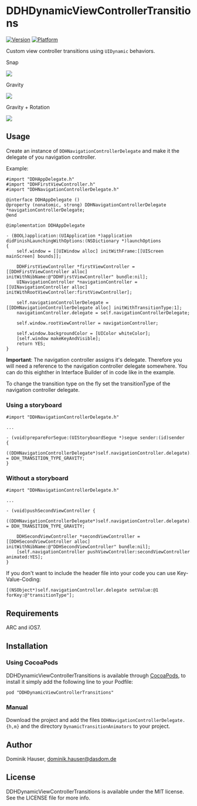 # DDHDynamicViewControllerTransitions

[![Version](http://cocoapod-badges.herokuapp.com/v/DDHDynamicViewControllerTransitions/badge.png)](http://cocoadocs.org/docsets/DDHDynamicViewControllerTransitions)
[![Platform](http://cocoapod-badges.herokuapp.com/p/DDHDynamicViewControllerTransitions/badge.png)](http://cocoadocs.org/docsets/DDHDynamicViewControllerTransitions)

Custom view controller transitions using `UIDynamic` behaviors.

Snap

![](https://raw.githubusercontent.com/dasdom/DDHDynamicViewControllerTransitions/master/screencasts/snap.gif)

Gravity

![](https://raw.githubusercontent.com/dasdom/DDHDynamicViewControllerTransitions/master/screencasts/gravity.gif)

Gravity + Rotation

![](https://raw.githubusercontent.com/dasdom/DDHDynamicViewControllerTransitions/master/screencasts/gravity_rotation.gif)

## Usage

Create an instance of `DDHNavigationControllerDelegate` and make it the delegate of you navigation controller.

Example:

```objc
#import "DDHAppDelegate.h"
#import "DDHFirstViewController.h"
#import "DDHNavigationControllerDelegate.h"

@interface DDHAppDelegate ()
@property (nonatomic, strong) DDHNavigationControllerDelegate *navigationControllerDelegate;
@end

@implementation DDHAppDelegate

- (BOOL)application:(UIApplication *)application didFinishLaunchingWithOptions:(NSDictionary *)launchOptions
{
    self.window = [[UIWindow alloc] initWithFrame:[[UIScreen mainScreen] bounds]];

    DDHFirstViewController *firstViewController = [[DDHFirstViewController alloc] initWithNibName:@"DDHFirstViewController" bundle:nil];
    UINavigationController *navigationController = [[UINavigationController alloc] initWithRootViewController:firstViewController];
    
    self.navigationControllerDelegate = [[DDHNavigationControllerDelegate alloc] initWithTransitionType:1];
    navigationController.delegate = self.navigationControllerDelegate;
    
    self.window.rootViewController = navigationController;
    
    self.window.backgroundColor = [UIColor whiteColor];
    [self.window makeKeyAndVisible];
    return YES;
}

```

**Important**: The navigation controller assigns it's delegate. Therefore you will need a reference to the navigation controller delegate somewhere. You can do this eighther in Interface Builder of in code like in the example.

To change the transition type on the fly set the transitionType of the navigation controller delegate.

### Using a storyboard

```objc
#import "DDHNavigationControllerDelegate.h"

...

- (void)prepareForSegue:(UIStoryboardSegue *)segue sender:(id)sender
{
    ((DDHNavigationControllerDelegate*)self.navigationController.delegate).transitionType = DDH_TRANSITION_TYPE_GRAVITY;
}
```

### Without a storyboard

```objc
#import "DDHNavigationControllerDelegate.h"

...

- (void)pushSecondViewController {
    ((DDHNavigationControllerDelegate*)self.navigationController.delegate).transitionType = DDH_TRANSITION_TYPE_GRAVITY;

    DDHSecondViewController *secondViewController = [[DDHSecondViewController alloc] initWithNibName:@"DDHSecondViewController" bundle:nil];
    [self.navigationController pushViewController:secondViewController animated:YES];
}
```

If you don't want to include the header file into your code you can use Key-Value-Coding:

```objc
[(NSObject*)self.navigationController.delegate setValue:@1 forKey:@"transitionType"];
```

## Requirements

ARC and iOS7.

## Installation

### Using CocoaPods

DDHDynamicViewControllerTransitions is available through [CocoaPods](http://cocoapods.org), to install
it simply add the following line to your Podfile:

    pod "DDHDynamicViewControllerTransitions"

### Manual

Download the project and add the files `DDHNavigationControllerDelegate.{h,m}` and the directory `DynamicTransitionAnimators` to your project.

## Author

Dominik Hauser, dominik.hauser@dasdom.de

## License

DDHDynamicViewControllerTransitions is available under the MIT license. See the LICENSE file for more info.

